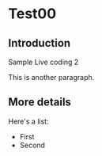 # Test00

## Introduction

Sample Live coding 2

This is another paragraph.

## More details

Here's a list:

- First
- Second
